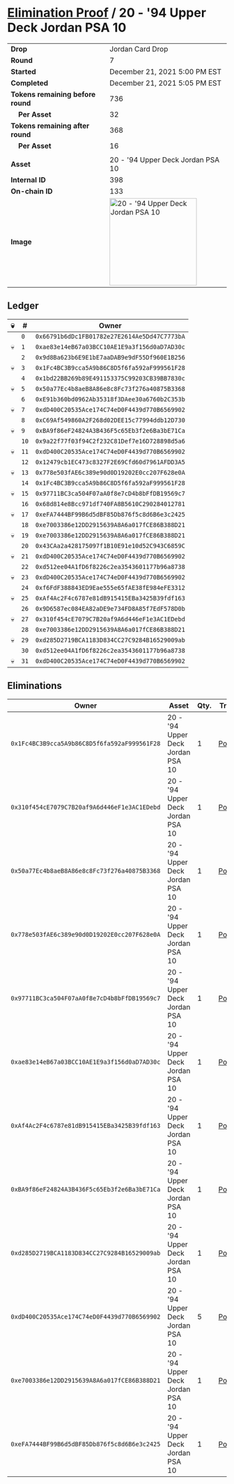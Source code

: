 # [Elimination Proof](./readme.md) / 20 - &#039;94 Upper Deck Jordan PSA 10

|||
|---|---|
| **Drop** | Jordan Card Drop |
| **Round** | 7 |
| **Started** | December 21, 2021 5:00 PM EST |
| **Completed** | December 21, 2021 5:05 PM EST |
| **Tokens remaining before round** | 736 |
| **&nbsp;&nbsp;&nbsp;&nbsp;Per Asset** | 32 |
| **Tokens remaining after round** | 368 |
| **&nbsp;&nbsp;&nbsp;&nbsp;Per Asset** | 16 |
| | |
| **Asset** | 20 - &#039;94 Upper Deck Jordan PSA 10 |
| **Internal ID** | 398 |
| **On-chain ID** | 133 |
| **Image** | <img src="https://tcdn.blokpax.com/95149d1f-626f-4f8f-a656-c1a62673db00/f426f2133b7c5213a06212efe0d3098278cb8a3392454b019f7b791ea148b8f6.jpg" height="200" alt="20 - &#039;94 Upper Deck Jordan PSA 10" /> |

## Ledger

| 💀 | # | Owner |
| --- | --- | --- |
|  | `0` | `0x66791b6dDc1FB01782e27E2614Ae5Dd47C7773bA` |
| 💀 | `1` | `0xae83e14eB67a03BCC10AE1E9a3f156d0aD7AD30c` |
|  | `2` | `0x9d8Ba623b6E9E1bE7aaDAB9e9dF55Df960E1B256` |
| 💀 | `3` | `0x1Fc4BC3B9cca5A9b86C8D5f6fa592aF999561F28` |
|  | `4` | `0x1bd22BB269b89E491153375C99203CB39BB7830c` |
| 💀 | `5` | `0x50a77Ec4b8aeB8A86e8c8Fc73f276a40875B3368` |
|  | `6` | `0xE91b360bd0962Ab35318f3DAee30a6760b2C353b` |
| 💀 | `7` | `0xdD400C20535Ace174C74eD0F4439d770B6569902` |
|  | `8` | `0xC69Af549860A2F268d02DEE15c77994ddb12D730` |
| 💀 | `9` | `0xBA9f86eF24824A3B436F5c65Eb3f2e6Ba3bE71Ca` |
|  | `10` | `0x9a22f77f03f94C2f232C81Def7e16D728898d5a6` |
| 💀 | `11` | `0xdD400C20535Ace174C74eD0F4439d770B6569902` |
|  | `12` | `0x12479cb1EC473c8327F2E69Cfd60d7961AFDD3A5` |
| 💀 | `13` | `0x778e503fAE6c389e90d0D19202E0cc207F628e0A` |
|  | `14` | `0x1Fc4BC3B9cca5A9b86C8D5f6fa592aF999561F28` |
| 💀 | `15` | `0x97711BC3ca504F07aA0f8e7cD4b8bFfDB19569c7` |
|  | `16` | `0x68d814e8Bcc971df740FA8B5610C290284012781` |
| 💀 | `17` | `0xeFA7444BF99B6d5dBF85Db876f5c8d6B6e3c2425` |
|  | `18` | `0xe7003386e12DD2915639A8A6a017fCE86B388D21` |
| 💀 | `19` | `0xe7003386e12DD2915639A8A6a017fCE86B388D21` |
|  | `20` | `0x43CAa2a428175097f1B10E91e10d52C943C6859C` |
| 💀 | `21` | `0xdD400C20535Ace174C74eD0F4439d770B6569902` |
|  | `22` | `0xd512ee04A1fD6f8226c2ea3543601177b96a8738` |
| 💀 | `23` | `0xdD400C20535Ace174C74eD0F4439d770B6569902` |
|  | `24` | `0xf6FdF388843ED9Eae555e65fAE38fE984eFE3312` |
| 💀 | `25` | `0xAf4Ac2F4c6787e81dB915415EBa3425B39fdf163` |
|  | `26` | `0x9D6587ec084EA82aDE9e734FD8A85f7EdF578D0b` |
| 💀 | `27` | `0x310f454cE7079C7B20af9A6d446eF1e3AC1EDebd` |
|  | `28` | `0xe7003386e12DD2915639A8A6a017fCE86B388D21` |
| 💀 | `29` | `0xd285D2719BCA1183D834CC27C9284B16529009ab` |
|  | `30` | `0xd512ee04A1fD6f8226c2ea3543601177b96a8738` |
| 💀 | `31` | `0xdD400C20535Ace174C74eD0F4439d770B6569902` |


## Eliminations

| Owner | Asset | Qty. | Transaction |
| --- | --- | --- | --- |
| `0x1Fc4BC3B9cca5A9b86C8D5f6fa592aF999561F28` | 20 - '94 Upper Deck Jordan PSA 10 | 1 | [Polygonscan](https://polygonscan.com/tx/0x69119f128cc98d4448b083cc7c4930d3fbacf63bf299c58bb58c2be3de0396ea) |
| `0x310f454cE7079C7B20af9A6d446eF1e3AC1EDebd` | 20 - '94 Upper Deck Jordan PSA 10 | 1 | [Polygonscan](https://polygonscan.com/tx/0x5ef48b191cc1a10290cd46989c972f389a0831de4c90b5998139608a83aee8d3) |
| `0x50a77Ec4b8aeB8A86e8c8Fc73f276a40875B3368` | 20 - '94 Upper Deck Jordan PSA 10 | 1 | [Polygonscan](https://polygonscan.com/tx/0x3722b8490933c966fac60290cfcb199ae313a74672304bce7955b676f554ae19) |
| `0x778e503fAE6c389e90d0D19202E0cc207F628e0A` | 20 - '94 Upper Deck Jordan PSA 10 | 1 | [Polygonscan](https://polygonscan.com/tx/0x0bd01fdd1cf1f4951b9a8df2e51a8d19bdb452329c84dba3912888c6878383b9) |
| `0x97711BC3ca504F07aA0f8e7cD4b8bFfDB19569c7` | 20 - '94 Upper Deck Jordan PSA 10 | 1 | [Polygonscan](https://polygonscan.com/tx/0xcdbb54e0923e0765ceb21659a63da7d1d62e467f85dcc7e8502ad79213c45969) |
| `0xae83e14eB67a03BCC10AE1E9a3f156d0aD7AD30c` | 20 - '94 Upper Deck Jordan PSA 10 | 1 | [Polygonscan](https://polygonscan.com/tx/0x260b8916a1c30c697c54a1b3f54831b76671e18aee138a657a19dcb7613bca8c) |
| `0xAf4Ac2F4c6787e81dB915415EBa3425B39fdf163` | 20 - '94 Upper Deck Jordan PSA 10 | 1 | [Polygonscan](https://polygonscan.com/tx/0xf2cc9408becbe346897608052de40ceba1632785a6283ae5064a89fc09bf949f) |
| `0xBA9f86eF24824A3B436F5c65Eb3f2e6Ba3bE71Ca` | 20 - '94 Upper Deck Jordan PSA 10 | 1 | [Polygonscan](https://polygonscan.com/tx/0x5305be21865ea48cecabd8788dbf7c5a29d381fc23981a907466af831a84e74a) |
| `0xd285D2719BCA1183D834CC27C9284B16529009ab` | 20 - '94 Upper Deck Jordan PSA 10 | 1 | [Polygonscan](https://polygonscan.com/tx/0x871b55f63cd04de83984ac5e290edc4a8fc3a49b25272ff5c3aec329b4955782) |
| `0xdD400C20535Ace174C74eD0F4439d770B6569902` | 20 - '94 Upper Deck Jordan PSA 10 | 5 | [Polygonscan](https://polygonscan.com/tx/0x63abd72772fd88ac5512bf121249a6f6a571f19e661e6a8c8f613c6e2ee00312) |
| `0xe7003386e12DD2915639A8A6a017fCE86B388D21` | 20 - '94 Upper Deck Jordan PSA 10 | 1 | [Polygonscan](https://polygonscan.com/tx/0x5c9acc149047f5163b9cdbef6c63cb86b96359817c2b3ed6fd5c4ae99abe76e3) |
| `0xeFA7444BF99B6d5dBF85Db876f5c8d6B6e3c2425` | 20 - '94 Upper Deck Jordan PSA 10 | 1 | [Polygonscan](https://polygonscan.com/tx/0x1014dff0e241934b622ad6b72feea93f1c74003c4da596ae0b8851fcad0d45ea) |
